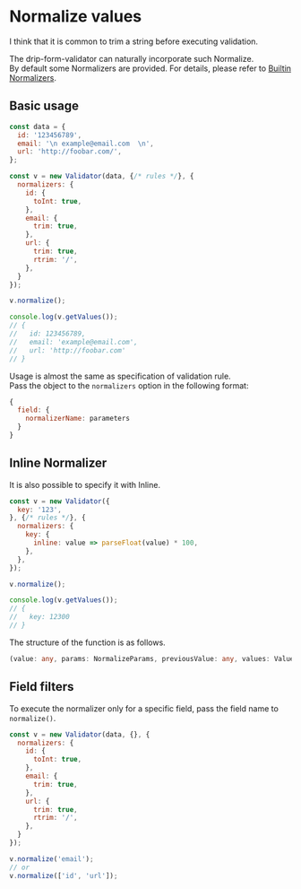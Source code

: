 # Normalize values

I think that it is common to trim a string before executing validation.

The drip-form-validator can naturally incorporate such Normalize.  
By default some Normalizers are provided. For details, please refer to [Builtin Normalizers](../normalizers/README.md).


## Basic usage

```javascript
const data = {
  id: '123456789',
  email: '\n example@email.com  \n',
  url: 'http://foobar.com/',
};

const v = new Validator(data, {/* rules */}, {
  normalizers: {
    id: {
      toInt: true,
    },
    email: {
      trim: true,
    },
    url: {
      trim: true,
      rtrim: '/',
    },
  }
});

v.normalize();

console.log(v.getValues());
// {
//   id: 123456789,
//   email: 'example@email.com',
//   url: 'http://foobar.com'
// }
```

Usage is almost the same as specification of validation rule.  
Pass the object to the `normalizers` option in the following format:

```javascript
{
  field: {
    normalizerName: parameters
  }
}
```


## Inline Normalizer

It is also possible to specify it with Inline.

```javascript
const v = new Validator({
  key: '123',
}, {/* rules */}, {
  normalizers: {
    key: {
      inline: value => parseFloat(value) * 100,
    },
  },
});

v.normalize();

console.log(v.getValues());
// {
//   key: 12300
// }
```

The structure of the function is as follows.

```typescript
(value: any, params: NormalizeParams, previousValue: any, values: Values, previousValues: Values): any;
```


## Field filters

To execute the normalizer only for a specific field, pass the field name to `normalize()`.

```javascript
const v = new Validator(data, {}, {
  normalizers: {
    id: {
      toInt: true,
    },
    email: {
      trim: true,
    },
    url: {
      trim: true,
      rtrim: '/',
    },
  }
});

v.normalize('email');
// or
v.normalize(['id', 'url']);
```
